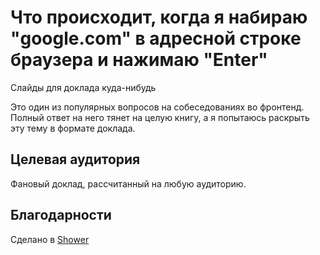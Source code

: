 # Что происходит, когда я набираю "google.com" в адресной строке браузера и нажимаю "Enter"

Слайды для доклада куда-нибудь

Это один из популярных вопросов на собеседованиях во фронтенд. Полный ответ на него тянет на целую книгу, а я попытаюсь раскрыть эту тему в формате доклада.

## Целевая аудитория

Фановый доклад, рассчитанный на любую аудиторию.

## Благодарности

Сделано в [Shower](https://github.com/shower/shower)
